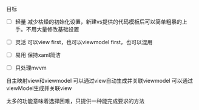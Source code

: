 ﻿目标

- [ ] 轻量
	减少枯燥的初始化设置，新建vs提供的代码模板后可以简单粗暴的上手。不用大量修改基础设置
- [ ] 灵活
	可以view first，也可以viewmodel first，也可以混用
- [ ] 易用
	保持xaml简洁
- [ ] 只处理mvvm


自主映射view和viewmodel
可以通过view自动生成并关联viewmodel
可以通过viewModel生成并关联view

太多的功能意味着选择困难，只提供一种能完成要求的方法